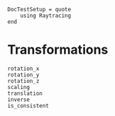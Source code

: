 ```@meta
DocTestSetup = quote
    using Raytracing
end
```

# Transformations

```@docs
rotation_x
rotation_y
rotation_z
scaling
translation
inverse
is_consistent
```
